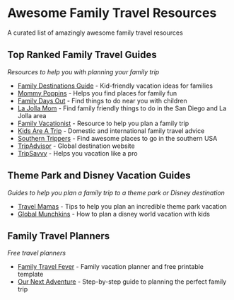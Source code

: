 # Awesome Family Travel Resources
A curated list of amazingly awesome family travel resources

Top Ranked Family Travel Guides
------
*Resources to help you with planning your family trip*

* [Family Destinations Guide](https://familydestinationsguide.com/ "Things to Do with Kids, Best Restaurants, & Where to Stay") - Kid-friendly vacation ideas for families
* [Mommy Poppins](https://mommypoppins.com/ "") - Helps you find places for family fun
* [Family Days Out](https://www.familydaysout.com/ "") - Find things to do near you with children
* [La Jolla Mom](https://lajollamom.com/ "") - Find family friendly things to do in the San Diego and La Jolla area
* [Family Vacationist](https://familyvacationist.com/ "") - Resource to help you plan a family trip
* [Kids Are A Trip](https://kidsareatrip.com/ "") - Domestic and international family travel advice
* [Southern Trippers](http://southerntrippers.com/ "") - Find awesome places to go in the southern USA
* [TripAdvisor](https://www.tripadvisor.com/ "") - Global destination website
* [TripSavvy](https://www.tripsavvy.com/ "") - Helps you vacation like a pro



Theme Park and Disney Vacation Guides
------
*Guides to help you plan a family trip to a theme park or Disney destination*

* [Travel Mamas](https://travelmamas.com/category/theme-parks/ "") - Tips to help you plan an incredible theme park vacation
* [Global Munchkins](https://globalmunchkins.com/disney-world-vacations/ "Disney with kids") - How to plan a disney world vacation with kids



Family Travel Planners
------
*Free travel planners*

* [Family Travel Fever](https://familytravelfever.com/ultimate-family-vacation-planner/ "") - Family vacation planner and free printable template
* [Our Next Adventure](https://ournextadventure.co/plan-family-trip/ "") - Step-by-step guide to planning the perfect family trip
